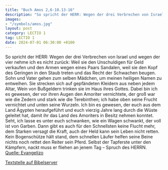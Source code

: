 ```yaml
---
title: "Buch Amos 2,6-10.13-16"
description: "So spricht der HERR: Wegen der drei Verbrechen von Israel und wegen der vier nehme ich es nicht zurück: Weil sie den Unschuldigen für Geld verkaufen und den Armen wegen eines Paars Sandalen, weil sie den Kopf des Geringen in den Staub treten und das Recht der Schwachen beugen. So...."
images:
- "/symbols/amos.jpg"
layout: post
category: LECTIO 1
tag: LECTIO 1
date: 2024-07-01 06:30:00 +0100
---
```

So spricht der HERR: Wegen der drei Verbrechen von Israel und wegen der vier nehme ich es nicht zurück: Weil sie den Unschuldigen für Geld verkaufen und den Armen wegen eines Paars Sandalen,
weil sie den Kopf des Geringen in den Staub treten und das Recht der Schwachen beugen. Sohn und Vater gehen zum selben Mädchen, um meinen heiligen Namen zu entweihen.<!--more-->
Sie strecken sich auf gepfändeten Kleidern aus neben jedem Altar, Wein von Bußgeldern trinken sie im Haus ihres Gottes.
Dabei bin ich es gewesen, der vor ihren Augen den Amoriter vernichtete, der groß war wie die Zedern und stark wie die Terebinthen; ich habe oben seine Frucht vernichtet und unten seine Wurzeln.
Ich bin es gewesen, der euch aus dem Land Ägypten heraufgeführt und euch vierzig Jahre lang durch die Wüste geleitet hat, damit ihr das Land des Amoriters in Besitz nehmen konntet.
Seht, ich lasse es unter euch schwanken, wie ein Wagen schwankt, der voll ist von Garben.
Dann gibt es auch für den Schnellsten keine Flucht mehr, dem Starken versagt die Kraft, auch der Held kann sein Leben nicht retten.
Kein Bogenschütze hält stand, dem schnellen Läufer helfen seine Beine nichts noch rettet den Reiter sein Pferd.
Selbst der Tapferste unter den Kämpfern, nackt muss er fliehen an jenem Tag – Spruch des HERRN.<br>
[Quelle: Evangelizo](https://evangeliumtagfuertag.org/DE/gospel)

[Textstelle auf Bibelserver](https://www.bibleserver.com/EU/Amos2,6-10.13-16)

